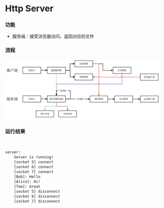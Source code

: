 # Http Server

### 功能
- 服务端：接受浏览器访问，返回对应的文件

### 流程

![img](../../img/7.png)

### 运行结果
```text


server:
    Server is running!
    [socket 5] connect
    [socket 6] connect
    [socket 7] connect
    [Bob]: Hello
    [Alice]: Hi!
    [Tom]: Great
    [socket 5] disconnect
    [socket 6] disconnect
    [socket 7] disconnect
```